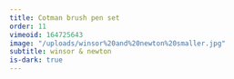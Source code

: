 ```yaml
---
title: Cotman brush pen set
order: 11
vimeoid: 164725643
image: "/uploads/winsor%20and%20newton%20smaller.jpg"
subtitle: winsor & newton
is-dark: true
---
```


